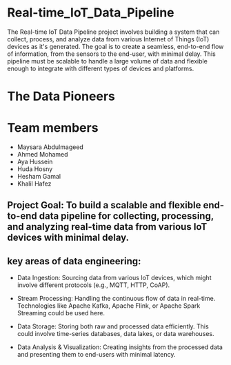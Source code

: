 # Real-time_IoT_Data_Pipeline
The Real-time IoT Data Pipeline project involves building a system that can collect, process, and analyze data from various Internet of Things (IoT) devices as it's generated.  The goal is to create a seamless, end-to-end flow of information, from the sensors to the end-user, with minimal delay. This pipeline must be scalable to handle a large volume of data and flexible enough to integrate with different types of devices and platforms.
# The Data Pioneers
# Team members
* Maysara Abdulmageed
* Ahmed Mohamed
* Aya Hussein
* Huda Hosny
* Hesham Gamal
* Khalil Hafez
## Project Goal: To build a scalable and flexible end-to-end data pipeline for collecting, processing, and analyzing real-time data from various IoT devices with minimal delay.

## key areas of data engineering:

* Data Ingestion: Sourcing data from various IoT devices, which might involve different protocols (e.g., MQTT, HTTP, CoAP).

* Stream Processing: Handling the continuous flow of data in real-time. Technologies like Apache Kafka, Apache Flink, or Apache Spark Streaming could be used here.

* Data Storage: Storing both raw and processed data efficiently. This could involve time-series databases, data lakes, or data warehouses.

* Data Analysis & Visualization: Creating insights from the processed data and presenting them to end-users with minimal latency.



